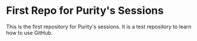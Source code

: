 # First Repo for Purity's Sessions

This is the first repository for Purity's sessions. It is a test repository to learn how to use GitHub.

